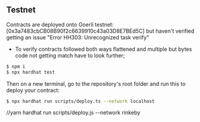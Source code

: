 
## Testnet

Contracts are deployed onto Goerli testnet: [0x3a7483cbCB08B90f2c6639910c43a03D8E7BEd5C] but haven't verified getting an issue "Error HH303: Unrecognized task verify" 
- To verify contracts followed both ways flattened and multiple but bytes code not getting match have to look further;

```sh
$ npm i 
$ npx hardhat test
```

Then on a new terminal, go to the repository's root folder and run this to
deploy your contract:

```sh
$ npx hardhat run scripts/deploy.ts --network localhost
```
//yarn hardhat run scripts/deploy.js --network rinkeby